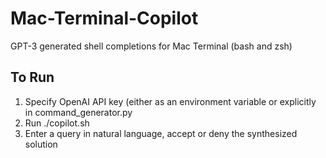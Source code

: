# Mac-Terminal-Copilot
GPT-3 generated shell completions for Mac Terminal (bash and zsh)

## To Run
1. Specify OpenAI API key (either as an environment variable or explicitly in command_generator.py
2. Run ./copilot.sh
3. Enter a query in natural language, accept or deny the synthesized solution


